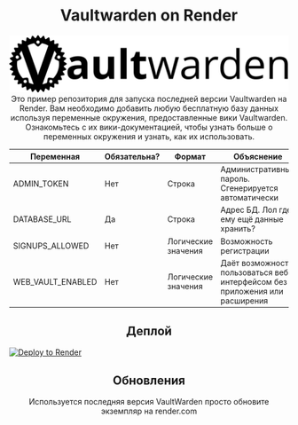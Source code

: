 <div align="center">
  <h1>Vaultwarden on Render</h1>
  <img src="assets/logo.svg"/>
  <div>Это пример репозитория для запуска последней версии Vaultwarden на Render. Вам необходимо добавить любую бесплатную базу данных используя переменные окружения, предоставленные вики Vaultwarden.</div>
  <div>Ознакомьтесь с их вики-документацией, чтобы узнать больше о переменных окружения и узнать, как их использовать.</div>
</div>

|Переменная|Обязательна?|Формат|Объяснение|
|---|-|-|---|
|ADMIN_TOKEN|Нет|Строка|Административный пароль. Сгенерируется автоматически|
|DATABASE_URL|Да|Строка|Адрес БД. Лол где ему ещё данные хранить?|
|SIGNUPS_ALLOWED|Нет|Логические значения|Возможность регистрации|
|WEB_VAULT_ENABLED|Нет|Логические значения|Даёт возможность пользоваться веб интерфейсом без приложения или расширения|

<div align="center">
  <h2>Деплой</h2>
</div>

[![Deploy to Render](https://render.com/images/deploy-to-render-button.svg)](https://render.com/deploy?repo=https://github.com/msweetdogs/Vaultwarden-Render)

<div align="center">
  <h2>Обновления</h2>
  <div>Используется последняя версия VaultWarden просто обновите экземпляр на render.com</div>
</div>